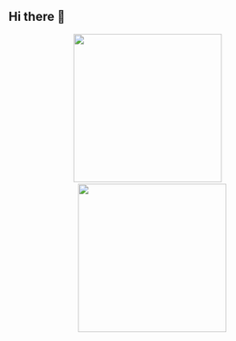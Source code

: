 ## Hi there 👋

<p align="center">
  <img height="260" src="https://github-readme-stats.vercel.app/api/top-langs/?username=yahyaahmedkhan&hide=jupyter%20notebook" />
  &nbsp;&nbsp;&nbsp;
  <img height="260" src="https://github-readme-stats.vercel.app/api?username=yahyaahmedkhan&show_icons=true" />
</p>

<!--
**YahyaAhmedKhan/YahyaAhmedKhan** is a ✨ _special_ ✨ repository because its `README.md` (this file) appears on your GitHub profile.

Here are some ideas to get you started:

- 🔭 I’m currently working on ...
- 🌱 I’m currently learning ...
- 👯 I’m looking to collaborate on ...
- 🤔 I’m looking for help with ...
- 💬 Ask me about ...
- 📫 How to reach me: ...
- 😄 Pronouns: ...
- ⚡ Fun fact: ...
-->
